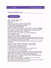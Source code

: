 <p align="center">
  <img src="https://github.com/MasFha/Simple-Host-Checker/blob/main/photo_6296413174399876092_y.jpg" alt="Simple" width="100" height="150"/>
</p>
